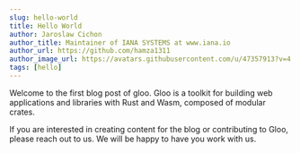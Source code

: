 ```yaml
---
slug: hello-world
title: Hello World
author: Jaroslaw Cichon
author_title: Maintainer of IANA SYSTEMS at www.iana.io
author_url: https://github.com/hamza1311
author_image_url: https://avatars.githubusercontent.com/u/47357913?v=4
tags: [hello]
---
```


Welcome to the first blog post of gloo. Gloo is a toolkit for building web applications and libraries with Rust and Wasm, 
composed of modular crates.

If you are interested in creating content for the blog or contributing to Gloo, please reach out to us. 
We will be happy to have you work with us.
